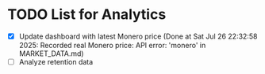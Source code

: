 # TODO List for Analytics

- [x] Update dashboard with latest Monero price  (Done at Sat Jul 26 22:32:58 2025: Recorded real Monero price: API error: 'monero' in MARKET_DATA.md)
- [ ] Analyze retention data
